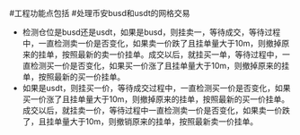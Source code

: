 #工程功能点包括
#处理币安busd和usdt的网格交易
* 检测仓位是busd还是usdt，如果是busd，则挂卖一，等待成交，等待过程中，一直检测卖一价是否变化，如果卖一价跌了且挂单量大于10m，则撤掉原来的挂单，按照最新的卖一价挂单。成交以后，就挂买一单，等待过程中，一直检测买一价是否变化，如果买一价涨了且挂单量大于10m，则撤掉原来的挂单，按照最新的买一价挂单。
* 如果是usdt，则挂买一价，等待成交过程中，一直检测买一价是否变化，如果买一价涨了且挂单量大于10m，则撤掉原来的挂单，按照最新的买一价挂单。成交以后，就挂卖一价，等待过程中一直检测卖一价是否变化，如果卖一价跌了，且挂单量大于10m，则撤销原来的挂单，按照最新卖一价挂单。

